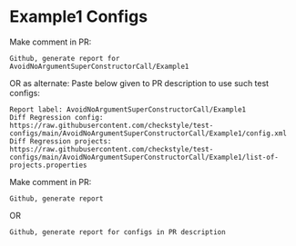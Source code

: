 # Example1 Configs
Make comment in PR:
```
Github, generate report for AvoidNoArgumentSuperConstructorCall/Example1
```
OR as alternate:
Paste below given to PR description to use such test configs:
```
Report label: AvoidNoArgumentSuperConstructorCall/Example1
Diff Regression config: https://raw.githubusercontent.com/checkstyle/test-configs/main/AvoidNoArgumentSuperConstructorCall/Example1/config.xml
Diff Regression projects: https://raw.githubusercontent.com/checkstyle/test-configs/main/AvoidNoArgumentSuperConstructorCall/Example1/list-of-projects.properties
```
Make comment in PR:
```
Github, generate report
```
OR
```
Github, generate report for configs in PR description
```
